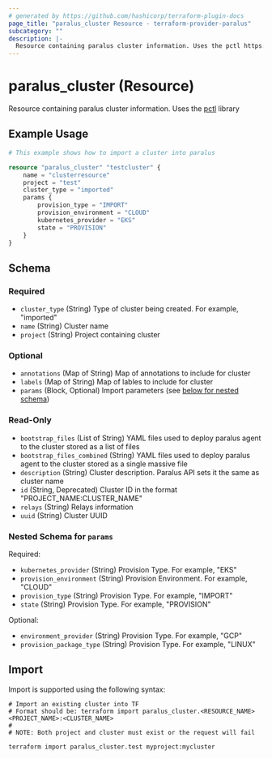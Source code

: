 ```yaml
---
# generated by https://github.com/hashicorp/terraform-plugin-docs
page_title: "paralus_cluster Resource - terraform-provider-paralus"
subcategory: ""
description: |-
  Resource containing paralus cluster information. Uses the pctl https://github.com/paralus/cli library
---
```


# paralus_cluster (Resource)

Resource containing paralus cluster information. Uses the [pctl](https://github.com/paralus/cli) library

## Example Usage

```terraform
# This example shows how to import a cluster into paralus

resource "paralus_cluster" "testcluster" {
    name = "clusterresource"
    project = "test"
    cluster_type = "imported"
    params {
        provision_type = "IMPORT"
        provision_environment = "CLOUD"
        kubernetes_provider = "EKS"
        state = "PROVISION"
    }
}
```

<!-- schema generated by tfplugindocs -->
## Schema

### Required

- `cluster_type` (String) Type of cluster being created. For example, "imported"
- `name` (String) Cluster name
- `project` (String) Project containing cluster

### Optional

- `annotations` (Map of String) Map of annotations to include for cluster
- `labels` (Map of String) Map of lables to include for cluster
- `params` (Block, Optional) Import parameters (see [below for nested schema](#nestedblock--params))

### Read-Only

- `bootstrap_files` (List of String) YAML files used to deploy paralus agent to the cluster stored as a list of files
- `bootstrap_files_combined` (String) YAML files used to deploy paralus agent to the cluster stored as a single massive file
- `description` (String) Cluster description. Paralus API sets it the same as cluster name
- `id` (String, Deprecated) Cluster ID in the format "PROJECT_NAME:CLUSTER_NAME"
- `relays` (String) Relays information
- `uuid` (String) Cluster UUID

<a id="nestedblock--params"></a>
### Nested Schema for `params`

Required:

- `kubernetes_provider` (String) Provision Type. For example, "EKS"
- `provision_environment` (String) Provision Environment. For example, "CLOUD"
- `provision_type` (String) Provision Type. For example, "IMPORT"
- `state` (String) Provision Type. For example, "PROVISION"

Optional:

- `environment_provider` (String) Provision Type. For example, "GCP"
- `provision_package_type` (String) Provision Type. For example, "LINUX"

## Import

Import is supported using the following syntax:

```shell
# Import an existing cluster into TF
# Format should be: terraform import paralus_cluster.<RESOURCE_NAME> <PROJECT_NAME>:<CLUSTER_NAME>
#
# NOTE: Both project and cluster must exist or the request will fail

terraform import paralus_cluster.test myproject:mycluster
```
